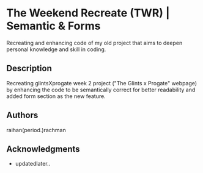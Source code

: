 # The Weekend Recreate (TWR) | Semantic & Forms

Recreating and enhancing code of my old project that aims to deepen personal knowledge and skill in coding.

## Description

Recreating glintsXprogate week 2 project ("The Glints x Progate" webpage) by enhancing the code to be semantically correct for better readability and added form section as the new feature. 

## Authors

raihan(period.)rachman

## Acknowledgments

* updatedlater..
